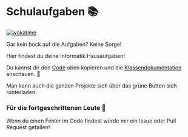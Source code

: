 # Schulaufgaben :books:
[![wakatime](https://wakatime.com/badge/user/8cc0a80a-7a1a-448c-8c5e-742ed9a33792/project/94ee75d0-ce6f-43e3-9ef5-9a82de8b8504.svg)](https://wakatime.com/badge/user/8cc0a80a-7a1a-448c-8c5e-742ed9a33792/project/94ee75d0-ce6f-43e3-9ef5-9a82de8b8504)

Gar kein bock auf die Aufgaben?
Keine Sorge!

Hier findest du deine Informatik Hausaufgaben!

Du kannst dir den [Code](src) oben kopieren und die [Klassendokumentation](https://sushiwaumai.github.io/Schulaufgaben/index.html) anschauen. :book:

Man kann auch die ganzen Projekte sich über das grüne Button sich runterladen.

### Für die fortgeschrittenen Leute :rocket:
Wenn du einen Fehler im Code findest würde mir ein Issue oder Pull Request gefallen!